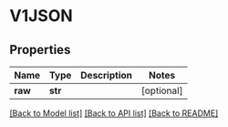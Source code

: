 # V1JSON

## Properties
Name | Type | Description | Notes
------------ | ------------- | ------------- | -------------
**raw** | **str** |  | [optional] 

[[Back to Model list]](../README.md#documentation-for-models) [[Back to API list]](../README.md#documentation-for-api-endpoints) [[Back to README]](../README.md)


